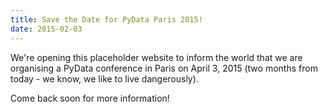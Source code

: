 ```yaml
---
title: Save the Date for PyData Paris 2015!
date: 2015-02-03
---
```


We're opening this placeholder website to inform the world that
we are organising a PyData conference in Paris on April 3, 2015
(two months from today - we know, we like to live dangerously).

Come back soon for more information!
